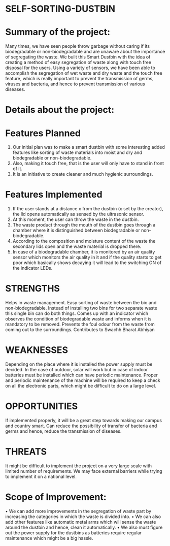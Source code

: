 # SELF-SORTING-DUSTBIN
# Summary of the project: 
Many times, we have seen people throw garbage without caring if its biodegradable or non-biodegradable and are unaware about the importance of segregating the waste. We built this Smart Dustbin with the idea of creating a method of easy segregation of waste along with touch free disposal for the users. Using a variety of sensors, we have been able to accomplish the segregation of wet waste and dry waste and the touch free feature, which is really important to prevent the transmission of germs, viruses and bacteria, and hence to prevent transmission of various diseases.
 	 
# Details about the project: 
# Features Planned
1.	 Our initial plan was to make a smart dustbin with some interesting added features like sorting of waste materials into moist and dry and biodegradable or non-biodegradable.
2.	Also, making it touch free, that is the user will only have to stand in front of it. 
3.	It is an initiative to create cleaner and much hygienic surroundings.

# Features Implemented
1.	If the user stands at a distance x from the dustbin (x set by the creator), the lid opens automatically as sensed by the ultrasonic sensor.
2.	At this moment, the user can throw the waste in the dustbin.
3.	The waste product through the mouth of the dustbin goes through a chamber where it is distinguished between biodegradable or non-biodegradable.
4.	According to the composition and moisture content of the waste the secondary lids open and the waste material is dropped there.
5.	In case of a biodegradable chamber, it is monitored by an air quality sensor which monitors the air quality in it and if the quality starts to get poor which basically shows decaying it will lead to the switching ON of the indicator LEDs. 
# STRENGTHS	
Helps in waste management.
Easy sorting of waste between the bio and non-biodegradable.
Instead of installing two bins for two separate waste this single bin can do both things.
Comes up with an indicator which observes the condition of biodegradable waste and informs when it is mandatory to be removed.
Prevents the foul odour from the waste from coming out to the surroundings.
Contributes to Swachh Bharat Abhiyan
# WEAKNESSES	
Depending on the place where it is installed the power supply must be decided. In the case of outdoor, solar will work but in case of indoor batteries must be installed which can have periodic maintenance. 
Proper and periodic maintenance of the machine will be required to keep a check on all the electronic parts, which might be difficult to do on a large level.
# OPPORTUNITIES	
If implemented properly, it will be a great step towards making our campus and country smart.
Can reduce the possibility of transfer of bacteria and germs and hence, reduce the transmission of diseases.
# THREATS	
It might be difficult to implement the project on a very large scale with limited number of requirements.
We may face external barriers while trying to implement it on a national level.









 
# Scope of Improvement: 
•	We can add more improvements in the segregation of waste part by increasing the categories in which the waste is divided into.
•	We can also add other features like automatic metal arms which will sense the waste around the dustbin and hence, clean it automatically.
•	We also must figure out the power supply for the dustbins as batteries require regular maintenance which might be a big hassle.
